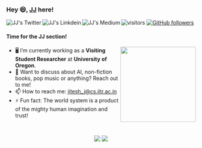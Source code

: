 ### Hey 😄, [JJ](https://praeclarumjj3.github.io/) here!

<a href="https://twitter.com/praeclarumjj">
  <img align="left" alt="JJ's Twitter" src="https://img.shields.io/badge/Twitter-1DA1F2?style=for-the-badge&logo=twitter&logoColor=white" />
</a>
<a href="https://www.linkedin.com/in/jitesh-jain-1451b9192/">
  <img align="left" alt="JJ's Linkdein" src="https://img.shields.io/badge/LinkedIn-0077B5?style=for-the-badge&logo=linkedin&logoColor=white" />
</a>
<a href="https://jitesh-j.medium.com/">
  <img align="left" alt="JJ's Medium" src="https://img.shields.io/badge/Medium-12100E?style=for-the-badge&logo=medium&logoColor=white" />
</a>

![visitors](https://visitor-badge.laobi.icu/badge?page_id=praeclarumjj3.praeclarumjj3)
[![GitHub followers](https://img.shields.io/github/followers/praeclarumjj3.svg?style=social&label=Follow)](https://github.com/praeclarumjj3?tab=followers)

#### Time for the JJ section!

<img src='https://media.tenor.com/images/a53e378bb32fdbcabd28565ae799cfd5/tenor.gif?itemid=15912640' width="200px" align='right'>

- 🖥️ I’m currently working as a **Visiting Student Researcher** at **University of Oregon**. 
- 💬 Want to discuss about AI, non-fiction books, pop music or anything? Reach out to me!
- 📫 How to reach me: jitesh_j@cs.iitr.ac.in
- ⚡ Fun fact: The world system is a product of the mighty human imagination and trust!

</br>

<p align = "center">
  <img src = "https://github-readme-stats.vercel.app/api?username=praeclarumjj3&show_icons=true&theme=tokyonight&line_height=27">
  <img src = "https://github-readme-stats.vercel.app/api/top-langs/?username=praeclarumjj3&hide=css,html&theme=tokyonight&line_height=27&layout=compact&langs_count=8">
</p>
